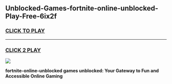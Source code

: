 
## Unblocked-Games-fortnite-online-unblocked-Play-Free-6ix2f
<h3>
<a href="https://premium76.site?title=fortnite-online-unblocked&ref=20M">CLICK TO PLAY</a></h3>
<hr>

<h3>
<a href="https://premium76.site?title=fortnite-online-unblocked&ref=20M">CLICK 2 PLAY</a>
  
</h3>

<a href="https://premium76.site?title=fortnite-online-unblocked&ref=19M"><img src="https://clearcache.store/games.png"></a>


**fortnite-online-unblocked games unblocked: Your Gateway to Fun and Accessible Online Gaming**
